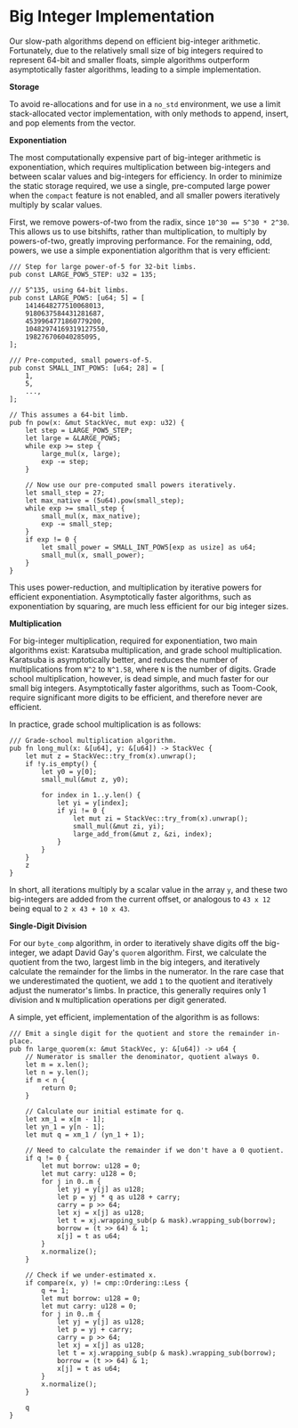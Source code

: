 # Big Integer Implementation

Our slow-path algorithms depend on efficient big-integer arithmetic. Fortunately, due to the relatively small size of big integers required to represent 64-bit and smaller floats, simple algorithms outperform asymptotically faster algorithms, leading to a simple implementation.

**Storage**

To avoid re-allocations and for use in a `no_std` environment, we use a limit stack-allocated vector implementation, with only methods to append, insert, and pop elements from the vector.

**Exponentiation**

The most computationally expensive part of big-integer arithmetic is exponentiation, which requires multiplication between big-integers and between scalar values and big-integers for efficiency. In order to minimize the static storage required, we use a single, pre-computed large power when the `compact` feature is not enabled, and all smaller powers iteratively multiply by scalar values.

First, we remove powers-of-two from the radix, since `10^30 == 5^30 * 2^30`. This allows us to use bitshifts, rather than multiplication, to multiply by powers-of-two, greatly improving performance. For the remaining, odd, powers, we use a simple exponentiation algorithm that is very efficient:

```rust,ignore
/// Step for large power-of-5 for 32-bit limbs.
pub const LARGE_POW5_STEP: u32 = 135;

/// 5^135, using 64-bit limbs.
pub const LARGE_POW5: [u64; 5] = [
    1414648277510068013,
    9180637584431281687,
    4539964771860779200,
    10482974169319127550,
    198276706040285095,
];

/// Pre-computed, small powers-of-5.
pub const SMALL_INT_POW5: [u64; 28] = [
    1,
    5,
    ...,
];

// This assumes a 64-bit limb.
pub fn pow(x: &mut StackVec, mut exp: u32) {
    let step = LARGE_POW5_STEP;
    let large = &LARGE_POW5;
    while exp >= step {
        large_mul(x, large);
        exp -= step;
    }

    // Now use our pre-computed small powers iteratively.
    let small_step = 27;
    let max_native = (5u64).pow(small_step);
    while exp >= small_step {
        small_mul(x, max_native);
        exp -= small_step;
    }
    if exp != 0 {
        let small_power = SMALL_INT_POW5[exp as usize] as u64;
        small_mul(x, small_power);
    }
}
```

This uses power-reduction, and multiplication by iterative powers for efficient exponentiation. Asymptotically faster algorithms, such as exponentiation by squaring, are much less efficient for our big integer sizes.

**Multiplication**

For big-integer multiplication, required for exponentiation, two main algorithms exist: Karatsuba multiplication, and grade school multiplication. Karatsuba is asymptotically better, and reduces the number of multiplications from `N^2` to `N^1.58`, where `N` is the number of digits. Grade school multiplication, however, is dead simple, and much faster for our small big integers. Asymptotically faster algorithms, such as Toom-Cook, require significant more digits to be efficient, and therefore never are efficient.

In practice, grade school multiplication is as follows:

```rust,ignore
/// Grade-school multiplication algorithm.
pub fn long_mul(x: &[u64], y: &[u64]) -> StackVec {
    let mut z = StackVec::try_from(x).unwrap();
    if !y.is_empty() {
        let y0 = y[0];
        small_mul(&mut z, y0);

        for index in 1..y.len() {
            let yi = y[index];
            if yi != 0 {
                let mut zi = StackVec::try_from(x).unwrap();
                small_mul(&mut zi, yi);
                large_add_from(&mut z, &zi, index);
            }
        }
    }
    z
}
```

In short, all iterations multiply by a scalar value in the array `y`, and these two big-integers are added from the current offset, or analogous to `43 x 12` being equal to `2 x 43 + 10 x 43`.


**Single-Digit Division**

For our `byte_comp` algorithm, in order to iteratively shave digits off the big-integer, we adapt David Gay's `quorem` algorithm. First, we calculate the quotient from the two, largest limb in the big integers, and iteratively calculate the remainder for the limbs in the numerator. In the rare case that we underestimated the quotient, we add `1` to the quotient and iteratively adjust the numerator's limbs. In practice, this generally requires only 1 division and `N` multiplication operations per digit generated.

A simple, yet efficient, implementation of the algorithm is as follows:

```rust,ignore
/// Emit a single digit for the quotient and store the remainder in-place.
pub fn large_quorem(x: &mut StackVec, y: &[u64]) -> u64 {
    // Numerator is smaller the denominator, quotient always 0.
    let m = x.len();
    let n = y.len();
    if m < n {
        return 0;
    }

    // Calculate our initial estimate for q.
    let xm_1 = x[m - 1];
    let yn_1 = y[n - 1];
    let mut q = xm_1 / (yn_1 + 1);

    // Need to calculate the remainder if we don't have a 0 quotient.
    if q != 0 {
        let mut borrow: u128 = 0;
        let mut carry: u128 = 0;
        for j in 0..m {
            let yj = y[j] as u128;
            let p = yj * q as u128 + carry;
            carry = p >> 64;
            let xj = x[j] as u128;
            let t = xj.wrapping_sub(p & mask).wrapping_sub(borrow);
            borrow = (t >> 64) & 1;
            x[j] = t as u64;
        }
        x.normalize();
    }

    // Check if we under-estimated x.
    if compare(x, y) != cmp::Ordering::Less {
        q += 1;
        let mut borrow: u128 = 0;
        let mut carry: u128 = 0;
        for j in 0..m {
            let yj = y[j] as u128;
            let p = yj + carry;
            carry = p >> 64;
            let xj = x[j] as u128;
            let t = xj.wrapping_sub(p & mask).wrapping_sub(borrow);
            borrow = (t >> 64) & 1;
            x[j] = t as u64;
        }
        x.normalize();
    }

    q
}
```
